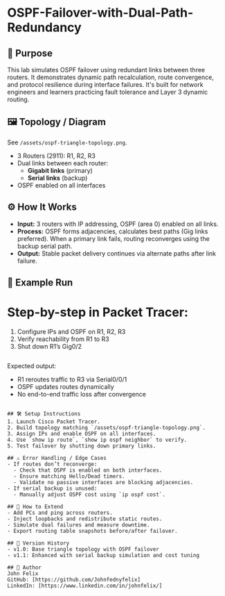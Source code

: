 # OSPF-Failover-with-Dual-Path-Redundancy

## 🚀 Purpose
This lab simulates OSPF failover using redundant links between three routers. It demonstrates dynamic path recalculation, route convergence, and protocol resilience during interface failures. It's built for network engineers and learners practicing fault tolerance and Layer 3 dynamic routing.

## 🖼️ Topology / Diagram
See `/assets/ospf-triangle-topology.png`.

- 3 Routers (2911): R1, R2, R3
- Dual links between each router:
  - **Gigabit links** (primary)
  - **Serial links** (backup)
- OSPF enabled on all interfaces

## ⚙️ How It Works
- **Input:** 3 routers with IP addressing, OSPF (area 0) enabled on all links.
- **Process:** OSPF forms adjacencies, calculates best paths (Gig links preferred). When a primary link fails, routing reconverges using the backup serial path.
- **Output:** Stable packet delivery continues via alternate paths after link failure.

## 🧪 Example Run
# Step-by-step in Packet Tracer:
1. Configure IPs and OSPF on R1, R2, R3
2. Verify reachability from R1 to R3
3. Shut down R1’s Gig0/2
```
```
Expected output:
- R1 reroutes traffic to R3 via Serial0/0/1
- OSPF updates routes dynamically
- No end-to-end traffic loss after convergence
```

## 🛠️ Setup Instructions
1. Launch Cisco Packet Tracer.
2. Build topology matching `/assets/ospf-triangle-topology.png`.
3. Assign IPs and enable OSPF on all interfaces.
4. Use `show ip route`, `show ip ospf neighbor` to verify.
5. Test failover by shutting down primary links.

## ⚠️ Error Handling / Edge Cases
- If routes don’t reconverge:
  - Check that OSPF is enabled on both interfaces.
  - Ensure matching Hello/Dead timers.
  - Validate no passive interfaces are blocking adjacencies.
- If serial backup is unused:
  - Manually adjust OSPF cost using `ip ospf cost`.

## 🔁 How to Extend
- Add PCs and ping across routers.
- Inject loopbacks and redistribute static routes.
- Simulate dual failures and measure downtime.
- Export routing table snapshots before/after failover.

## 🧾 Version History
- v1.0: Base triangle topology with OSPF failover
- v1.1: Enhanced with serial backup simulation and cost tuning

## 🧠 Author
John Felix  
GitHub: [https://github.com/Johnfednyfelix]  
LinkedIn: [https://www.linkedin.com/in/johnfelix/]
